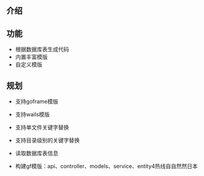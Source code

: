 ## 介绍

## 功能

- 根据数据库表生成代码
- 内置丰富模版
- 自定义模版

## 规划

- 支持goframe模版
- 支持wails模版


- 支持单文件关键字替换
- 支持目录级别的关键字替换
- 读取数据库表信息
- 构建gf模版：api、controller、models、service、entity4热线自自然然日本